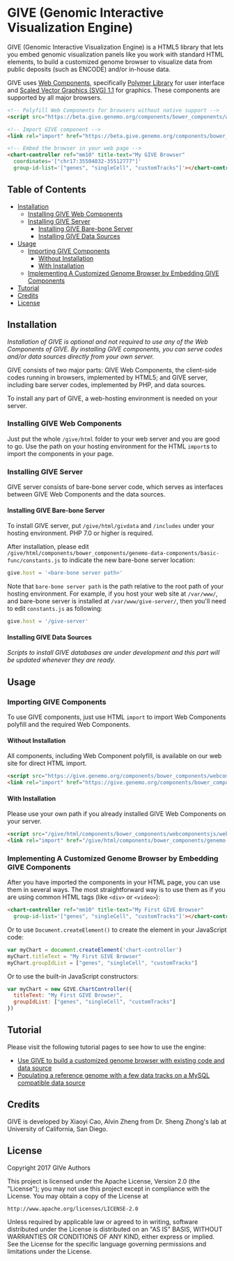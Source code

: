# GIVE (Genomic Interactive Visualization Engine)

GIVE (Genomic Interactive Visualization Engine) is a HTML5 library that lets you embed genomic visualization panels like you work with standard HTML elements, to build a customized genome browser to visualize data from public deposits (such as ENCODE) and/or in-house data.

GIVE uses [Web Components](https://www.webcomponents.org/), specifically [Polymer Library](https://www.polymer-project.org/) for user interface and [Scaled Vector Graphics (SVG) 1.1](https://www.w3.org/TR/SVG/) for graphics. These components are supported by all major browsers.

```html
<!-- Polyfill Web Components for browsers without native support -->
<script src="https://beta.give.genemo.org/components/bower_components/webcomponentsjs/webcomponents-lite.js"></script>

<!-- Import GIVE component -->
<link rel="import" href="https://beta.give.genemo.org/components/bower_components/genemo-visual-components/chart-controller/chart-controller.html">

<!-- Embed the browser in your web page -->
<chart-controller ref="mm10" title-text="My GIVE Browser"
  coordinates='["chr17:35504032-35512777"]'
  group-id-list='["genes", "singleCell", "customTracks"]'></chart-controller>
```

## Table of Contents
*   [Installation](#installation)
    *   [Installing GIVE Web Components](#installing-give-web-components)
    *   [Installing GIVE Server](#installing-give-server)
        *   [Installing GIVE Bare-bone Server](#installing-give-bare-bone-server)
        *   [Installing GIVE Data Sources](#installing-give-data-sources)
*   [Usage](#usage)
    *   [Importing GIVE Components](#importing-give-components)
        *   [Without Installation](#without-installation)
        *   [With Installation](#with-installation)
    *   [Implementing A Customized Genome Browser by Embedding GIVE Components](#implementing-a-customized-genome-browser-by-embedding-give-components)
*   [Tutorial](#tutorial)
*   [Credits](#credits)
*   [License](#license)

## Installation

*Installation of GIVE is optional and not required to use any of the Web Components of GIVE. By installing GIVE components, you can serve codes and/or data sources directly from your own server.*

GIVE consists of two major parts: GIVE Web Components, the client-side codes running in browsers, implemented by HTML5; and GIVE server, including bare server codes, implemented by PHP, and data sources.

To install any part of GIVE, a web-hosting environment is needed on your server.

### Installing GIVE Web Components

Just put the whole `/give/html` folder to your web server and you are good to go. Use the path on your hosting environment for the HTML `import`s to import the components in your page.

### Installing GIVE Server

GIVE server consists of bare-bone server code, which serves as interfaces between GIVE Web Components and the data sources.

#### Installing GIVE Bare-bone Server

To install GIVE server, put `/give/html/givdata` and `/includes` under your hosting environment. PHP 7.0 or higher is required.

After installation, please edit `/give/html/components/bower_components/genemo-data-components/basic-func/constants.js` to indicate the new bare-bone server location:
```JavaScript
give.host = '<bare-bone server path>'
```
Note that `bare-bone server path` is the path relative to the root path of your hosting environment. For example, if you host your web site at `/var/www/`, and bare-bone server is installed at `/var/www/give-server/`, then you'll need to edit `constants.js` as following:
```JavaScript
give.host = '/give-server'
```

#### Installing GIVE Data Sources

*Scripts to install GIVE databases are under development and this part will be updated whenever they are ready.*

## Usage

### Importing GIVE Components

To use GIVE components, just use HTML `import` to import Web Components polyfill and the required Web Components.

#### Without Installation

All components, including Web Component polyfill, is available on our web site for direct HTML import.
```html
<script src="https://give.genemo.org/components/bower_components/webcomponentsjs/webcomponents-lite.js"></script>
<link rel="import" href="https://give.genemo.org/components/bower_components/genemo-visual-components/chart-controller/chart-controller.html">
```

#### With Installation

Please use your own path if you already installed GIVE Web Components on your server.
```html
<script src="/give/html/components/bower_components/webcomponentsjs/webcomponents-lite.js"></script>
<link rel="import" href="/give/html/components/bower_components/genemo-visual-components/chart-controller/chart-controller.html">
```

### Implementing A Customized Genome Browser by Embedding GIVE Components

After you have imported the components in your HTML page, you can use them in several ways. The most straightforward way is to use them as if you are using common HTML tags (like `<div>` or `<video>`):
```html
<chart-controller ref="mm10" title-text="My First GIVE Browser"
  group-id-list='["genes", "singleCell", "customTracks"]'></chart-controller>
```
Or to use `Document.createElement()` to create the element in your JavaScript code:
```JavaScript
var myChart = document.createElement('chart-controller')
myChart.titleText = "My First GIVE Browser"
myChart.groupIdList = ["genes", "singleCell", "customTracks"]
```
Or to use the built-in JavaScript constructors:
```JavaScript
var myChart = new GIVE.ChartController({
  titleText: "My First GIVE Browser",
  groupIdList: ["genes", "singleCell", "customTracks"]
})
```

## Tutorial

Please visit the following tutorial pages to see how to use the engine:
*   [Use GIVE to build a customized genome browser with existing code and data source](knownCodeDataSource.md)
*   [Populating a reference genome with a few data tracks on a MySQL compatible data source](dataSource.md)

## Credits

GIVE is developed by Xiaoyi Cao, Alvin Zheng from Dr. Sheng Zhong's lab at University of California, San Diego.

## License

Copyright 2017 GIVe Authors

This project is licensed under the Apache License, Version 2.0 (the "License");
you may not use this project except in compliance with the License.
You may obtain a copy of the License at

    http://www.apache.org/licenses/LICENSE-2.0

Unless required by applicable law or agreed to in writing, software
distributed under the License is distributed on an "AS IS" BASIS,
WITHOUT WARRANTIES OR CONDITIONS OF ANY KIND, either express or implied.
See the License for the specific language governing permissions and
limitations under the License.
